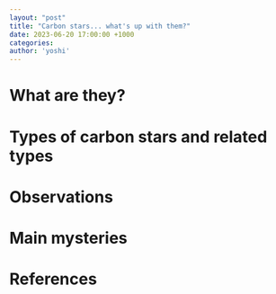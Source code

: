 ```yaml
---
layout: "post"
title: "Carbon stars... what's up with them?"
date: 2023-06-20 17:00:00 +1000
categories:
author: 'yoshi'
--- 
```


# What are they?

# Types of carbon stars and related types

# Observations

# Main mysteries

# References

